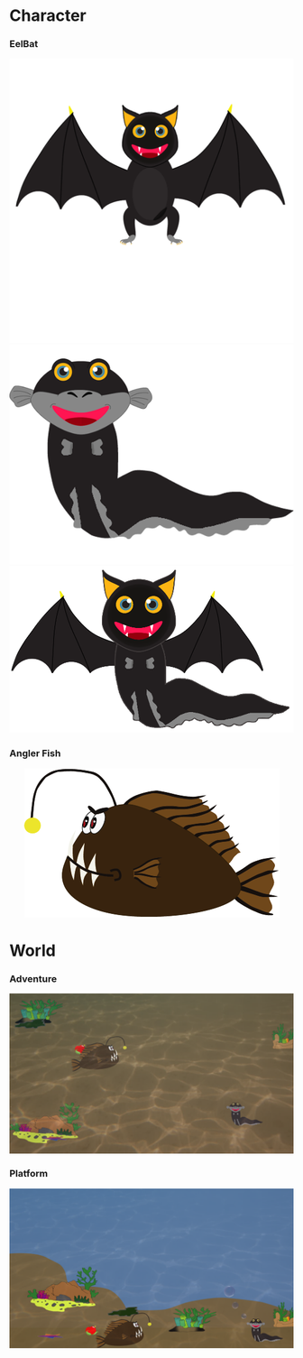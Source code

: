 # Character
### EelBat
<div align="center"><img src="hw4/assets/Bat.png?raw=true"/></div>
<div align="center"><img src="hw4/assets/eel.png?raw=true"/></div>

<div align="center"><img src="hw4/assets/Eelbat.png?raw=true"/></div>

### Angler Fish
<div align="center"><img src="hw4/assets/AnglerFish.png?raw=true"/></div>

# World
### Adventure
<div align="center"><img src="hw4/assets/Adventure.png?raw=true"/></div>

### Platform
<div align="center"><img src="hw4/assets/Platfrom.png?raw=true"/></div>

